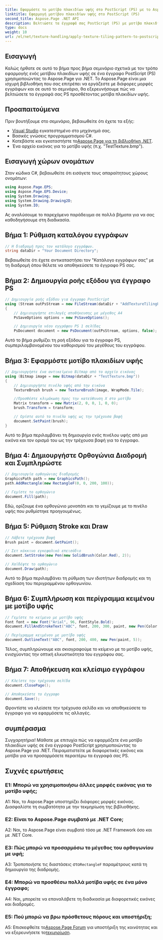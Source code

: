 ```yaml
---
title: Εφαρμόστε το μοτίβο πλακιδίων υφής στο PostScript (PS) με το Aspose.Page
linktitle: Εφαρμογή μοτίβου πλακιδίων υφής στο PostScript (PS)
second_title: Aspose.Page .NET API
description: Βελτιώστε τα έγγραφά σας PostScript (PS) με μοτίβα πλακιδίων υφής χρησιμοποιώντας το Aspose.Page για .NET. Ακολουθήστε τον βήμα προς βήμα οδηγό μας για μια δημιουργική πινελιά.
type: docs
weight: 10
url: /el/net/texture-handling/apply-texture-tiling-pattern-to-postscript-ps/
---
```

## Εισαγωγή

Καλώς ήρθατε σε αυτό το βήμα προς βήμα σεμινάριο σχετικά με τον τρόπο εφαρμογής ενός μοτίβου πλακιδίων υφής σε ένα έγγραφο PostScript (PS) χρησιμοποιώντας το Aspose.Page για .NET. Το Aspose.Page είναι μια ισχυρή βιβλιοθήκη που σας επιτρέπει να εργάζεστε με διάφορες μορφές εγγράφων και σε αυτό το σεμινάριο, θα εξερευνήσουμε πώς να βελτιώσετε τα έγγραφά σας PS προσθέτοντας μοτίβα πλακιδίων υφής.

## Προαπαιτούμενα

Πριν βουτήξουμε στο σεμινάριο, βεβαιωθείτε ότι έχετε τα εξής:

- [Visual Studio](https://visualstudio.microsoft.com/) εγκατεστημένο στο μηχάνημά σας.
- Βασικές γνώσεις προγραμματισμού C#.
-  Κατεβάστε και εγκαταστήστε το[Aspose.Page για τη βιβλιοθήκη .NET](https://releases.aspose.com/page/net/).
- Ένα αρχείο εικόνας για το μοτίβο υφής (π.χ. "TestTexture.bmp").

## Εισαγωγή χώρων ονομάτων

Στον κώδικα C#, βεβαιωθείτε ότι εισάγετε τους απαραίτητους χώρους ονομάτων:

```csharp
using Aspose.Page.EPS;
using Aspose.Page.EPS.Device;
using System.Drawing;
using System.Drawing.Drawing2D;
using System.IO;
```

Ας αναλύσουμε το παρεχόμενο παράδειγμα σε πολλά βήματα για να σας καθοδηγήσουμε στη διαδικασία.

## Βήμα 1: Ρύθμιση καταλόγου εγγράφων

```csharp
// Η διαδρομή προς τον κατάλογο εγγράφων.
string dataDir = "Your Document Directory";
```

Βεβαιωθείτε ότι έχετε αντικαταστήσει τον "Κατάλογο εγγράφων σας" με τη διαδρομή όπου θέλετε να αποθηκεύσετε το έγγραφο PS σας.

## Βήμα 2: Δημιουργία ροής εξόδου για έγγραφο PS

```csharp
// Δημιουργία ροής εξόδου για έγγραφο PostScript
using (Stream outPsStream = new FileStream(dataDir + "AddTextureTilingPattern_outPS.ps", FileMode.Create))
{
    // Δημιουργήστε επιλογές αποθήκευσης με μέγεθος Α4
    PsSaveOptions options = new PsSaveOptions();

    // Δημιουργία νέου εγγράφου PS 1 σελίδας
    PsDocument document = new PsDocument(outPsStream, options, false);
```

Αυτό το βήμα ρυθμίζει τη ροή εξόδου για το έγγραφο PS, συμπεριλαμβανομένου του καθορισμού του μεγέθους του εγγράφου.

## Βήμα 3: Εφαρμόστε μοτίβο πλακιδίων υφής

```csharp
// Δημιουργήστε ένα αντικείμενο Bitmap από το αρχείο εικόνας
using (Bitmap image = new Bitmap(dataDir + "TestTexture.bmp"))
{
    // Δημιουργήστε πινέλο υφής από την εικόνα
    TextureBrush brush = new TextureBrush(image, WrapMode.Tile);

    //Προσθέστε κλιμάκωση προς την κατεύθυνση Χ στο μοτίβο
    Matrix transform = new Matrix(2, 0, 0, 1, 0, 0);
    brush.Transform = transform;

    // Ορίστε αυτό το πινέλο υφής ως την τρέχουσα βαφή
    document.SetPaint(brush);
}
```

Αυτό το βήμα περιλαμβάνει τη δημιουργία ενός πινέλου υφής από μια εικόνα και τον ορισμό του ως την τρέχουσα βαφή για το έγγραφο.

## Βήμα 4: Δημιουργήστε Ορθογώνια Διαδρομή και Συμπληρώστε

```csharp
// Δημιουργία ορθογώνιας διαδρομής
GraphicsPath path = new GraphicsPath();
path.AddRectangle(new RectangleF(0, 0, 200, 100));

// Γεμίστε το ορθογώνιο
document.Fill(path);
```

Εδώ, ορίζουμε ένα ορθογώνιο μονοπάτι και το γεμίζουμε με το πινέλο υφής που ρυθμίστηκε προηγουμένως.

## Βήμα 5: Ρύθμιση Stroke και Draw

```csharp
// Λάβετε τρέχουσα βαφή
Brush paint = document.GetPaint();

// Σετ κόκκινο εγκεφαλικό επεισόδιο
document.SetStroke(new Pen(new SolidBrush(Color.Red), 2));

// Χαϊδέψτε το ορθογώνιο
document.Draw(path);
```

Αυτό το βήμα περιλαμβάνει τη ρύθμιση των ιδιοτήτων διαδρομής και τη σχεδίαση του περιγραμμένου ορθογωνίου.

## Βήμα 6: Συμπλήρωση και περίγραμμα κειμένου με μοτίβο υφής

```csharp
// Γεμίστε το κείμενο με μοτίβο υφής
Font font = new Font("Arial", 96, FontStyle.Bold);
document.FillAndStrokeText("ABC", font, 200, 300, paint, new Pen(Color.Black, 2));

// Περίγραμμα κειμένου με μοτίβο υφής
document.OutlineText("ABC", font, 200, 400, new Pen(paint, 5));
```

Τέλος, συμπληρώνουμε και σκιαγραφούμε το κείμενο με το μοτίβο υφής, ενισχύοντας την οπτική ελκυστικότητα του εγγράφου σας.

## Βήμα 7: Αποθήκευση και κλείσιμο εγγράφου

```csharp
// Κλείστε την τρέχουσα σελίδα
document.ClosePage();

// Αποθηκεύστε το έγγραφο
document.Save();
```

Φροντίστε να κλείσετε την τρέχουσα σελίδα και να αποθηκεύσετε το έγγραφο για να εφαρμόσετε τις αλλαγές.

## συμπέρασμα

Συγχαρητήρια! Μάθατε με επιτυχία πώς να εφαρμόζετε ένα μοτίβο πλακιδίων υφής σε ένα έγγραφο PostScript χρησιμοποιώντας το Aspose.Page για .NET. Πειραματιστείτε με διαφορετικές εικόνες και μοτίβα για να προσαρμόσετε περαιτέρω τα έγγραφά σας PS.

## Συχνές ερωτήσεις

### Ε1: Μπορώ να χρησιμοποιήσω άλλες μορφές εικόνας για το μοτίβο υφής;

A1: Ναι, το Aspose.Page υποστηρίζει διάφορες μορφές εικόνας. Διασφαλίστε τη συμβατότητα με την τεκμηρίωση της βιβλιοθήκης.

### Ε2: Είναι το Aspose.Page συμβατό με .NET Core;

A2: Ναι, το Aspose.Page είναι συμβατό τόσο με .NET Framework όσο και με .NET Core.

### Ε3: Πώς μπορώ να προσαρμόσω το μέγεθος του ορθογωνίου με υφή;

 A3: Τροποποιήστε τις διαστάσεις στο`RectangleF` παραμέτρους κατά τη δημιουργία της διαδρομής.

### Ε4: Μπορώ να προσθέσω πολλά μοτίβα υφής σε ένα μόνο έγγραφο;

A4: Ναι, μπορείτε να επαναλάβετε τη διαδικασία με διαφορετικές εικόνες και διαδρομές.

### Ε5: Πού μπορώ να βρω πρόσθετους πόρους και υποστήριξη;

 A5: Επισκεφθείτε το[Aspose.Page Forum](https://forum.aspose.com/c/page/39) για υποστήριξη της κοινότητας και να εξερευνήσετε το[τεκμηρίωση](https://reference.aspose.com/page/net/).
